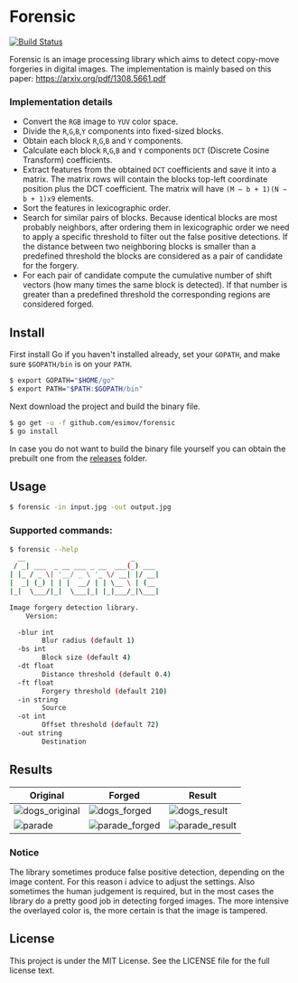 # Forensic

[![Build Status](https://travis-ci.org/esimov/forensic.svg?branch=master)](https://travis-ci.org/esimov/forensic)

Forensic is an image processing library which aims to detect copy-move forgeries in digital images. The implementation is mainly based on this paper: https://arxiv.org/pdf/1308.5661.pdf

### Implementation details

* Convert the `RGB` image to `YUV` color space.
* Divide the `R`,`G`,`B`,`Y` components into fixed-sized blocks.
* Obtain each block `R`,`G`,`B` and `Y` components.
* Calculate each block `R`,`G`,`B` and `Y` components `DCT` (Discrete Cosine Transform) coefficients.
* Extract features from the obtained `DCT` coefficients and save it into a matrix. The matrix rows will contain the blocks top-left coordinate position plus the DCT coefficient. The matrix will have `(M − b + 1)(N − b + 1)x9` elements.
* Sort the features in lexicographic order.
* Search for similar pairs of blocks. Because identical blocks are most probably neighbors, after ordering them in lexicographic order we need to apply a specific threshold to filter out the false positive detections. If the distance between two neighboring blocks is smaller than a predefined threshold the blocks are considered as a pair of candidate for the forgery.
* For each pair of candidate compute the cumulative number of shift vectors (how many times the same block is detected). If that number is greater than a predefined threshold the corresponding regions are considered forged.

## Install
First install Go if you haven't installed already, set your `GOPATH`, and make sure `$GOPATH/bin` is on your `PATH`.

```bash
$ export GOPATH="$HOME/go"
$ export PATH="$PATH:$GOPATH/bin"
```
Next download the project and build the binary file.

```bash
$ go get -u -f github.com/esimov/forensic
$ go install
```

In case you do not want to build the binary file yourself you can obtain the prebuilt one from the [releases](https://github.com/esimov/forensic/releases) folder.

## Usage

```bash
$ forensic -in input.jpg -out output.jpg
```

### Supported commands:
```bash 
$ forensic --help
  __                          _
 / _| ___  _ __ ___ _ __  ___(_) ___
| |_ / _ \| '__/ _ \ '_ \/ __| |/ __|
|  _| (_) | | |  __/ | | \__ \ | (__
|_|  \___/|_|  \___|_| |_|___/_|\___|

Image forgery detection library.
    Version: 

  -blur int
    	Blur radius (default 1)
  -bs int
    	Block size (default 4)
  -dt float
    	Distance threshold (default 0.4)
  -ft float
    	Forgery threshold (default 210)
  -in string
    	Source
  -ot int
    	Offset threshold (default 72)
  -out string
    	Destination
```

## Results
| Original | Forged | Result |
| --- | --- | --- |
| ![dogs_original](https://user-images.githubusercontent.com/883386/39047347-3fee70cc-44a2-11e8-8729-c4312c631017.jpg) | ![dogs_forged](https://user-images.githubusercontent.com/883386/39047218-c1c8c530-44a1-11e8-8eb6-f9a8470848bd.jpg) | ![dogs_result](https://user-images.githubusercontent.com/883386/39047481-aec6f0f0-44a2-11e8-9f0f-041b9f2a0eb4.png) |
| ![parade](https://user-images.githubusercontent.com/883386/39047612-2db85eee-44a3-11e8-88d1-b64b8c017180.jpg) | ![parade_forged](https://user-images.githubusercontent.com/883386/39047619-32217e20-44a3-11e8-9eea-7d69e775388a.jpg) | ![parade_result](https://user-images.githubusercontent.com/883386/39047625-38003c46-44a3-11e8-9c77-b3bac8489686.png)

### Notice
The library sometimes produce false positive detection, depending on the image content. For this reason i advice to adjust the settings. Also sometimes the human judgement is required, but in the most cases the library do a pretty good job in detecting forged images. The more intensive the overlayed color is, the more certain is that the image is tampered.

## License

This project is under the MIT License. See the LICENSE file for the full license text.

